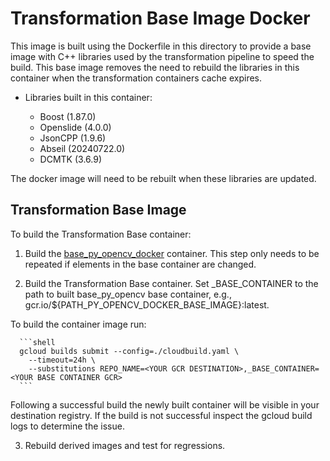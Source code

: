 # Transformation Base Image Docker

This image is built using the Dockerfile in this directory to provide a base
image with C++ libraries used by the transformation pipeline to speed the
build. This base image removes the need to rebuild the libraries in this
container when the transformation containers cache expires.

- Libraries built in this container:

  *  Boost (1.87.0)
  *  Openslide (4.0.0)
  *  JsonCPP (1.9.6)
  *  Abseil (20240722.0)
  *  DCMTK (3.6.9)

The docker image will need to be rebuilt when these libraries are updated.

##  Transformation Base Image

To build the Transformation Base container:

1. Build the [base_py_opencv_docker](../base_py_opencv_docker) container. This step only needs to be repeated if elements in the base container are changed.

2. Build the Transformation Base container. Set _BASE_CONTAINER to the path to built base_py_opencv base container, e.g., gcr.io/${PATH_PY_OPENCV_DOCKER_BASE_IMAGE}:latest.

  To build the container image run:

      ```shell
      gcloud builds submit --config=./cloudbuild.yaml \
        --timeout=24h \
        --substitutions REPO_NAME=<YOUR GCR DESTINATION>,_BASE_CONTAINER=<YOUR BASE CONTAINER GCR>
      ```

   Following a successful build the newly built container will be visible in your destination registry. If the build is not successful inspect the gcloud build logs to determine the issue.

3. Rebuild derived images and test for regressions.